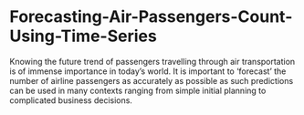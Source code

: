 # Forecasting-Air-Passengers-Count-Using-Time-Series

Knowing the future trend of passengers travelling through air transportation is of immense importance in today’s world. It is important to ‘forecast’ the number of airline passengers as accurately as possible as such predictions can be used in many contexts ranging from simple initial planning to complicated business decisions.
